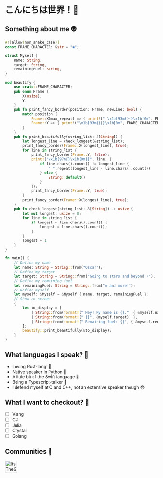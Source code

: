 # こんにちは世界！🐙
## Something about me 👽
```rust
#![allow(non_snake_case)]
const FRAME_CHARACTER: &str = "◼︎";

struct Myself {
    name: String,
    target: String,
    remainingFuel: String,
}

mod beautify {
    use crate::FRAME_CHARACTER;
    pub enum Frame {
        X(usize),
        Y,
    }
    pub fn print_fancy_border(position: Frame, newLine: bool) {
        match position {
            Frame::X(max_repeat) => { print!(" \x1b[93m{}{}\x1b[0m", FRAME_CHARACTER.repeat(max_repeat), { if newLine { "\n" } else { "" } }); }
            Frame::Y => { print!("\x1b[93m{}{}\x1b[0m", FRAME_CHARACTER, { if newLine { "\n" } else { "" } }); }
        }
    }
    pub fn print_beautifully(string_list: &[String]) {
        let longest_line = check_longest(&string_list);
        print_fancy_border(Frame::X(longest_line), true);
        for line in string_list {
            print_fancy_border(Frame::Y, false);
            print!("\x1b[97m{}\x1b[0m{}", line, {
                if line.chars().count() != longest_line {
                    " ".repeat(longest_line - line.chars().count())
                } else {
                    String::default()
                }
            });
            print_fancy_border(Frame::Y, true);
        }
        print_fancy_border(Frame::X(longest_line), true);
    }
    pub fn check_longest(string_list: &[String]) -> usize {
        let mut longest: usize = 0;
        for line in string_list {
            if longest < line.chars().count() {
                longest = line.chars().count();
            }
        }
        longest + 1
    }
}

fn main() {
    // Define my name
    let name: String = String::from("Oscar");
    // Define my target
    let target: String = String::from("Going to stars and beyond ⭐️");
    // Define my remaining fuel
    let remainingFuel: String = String::from("∞ and more!");
    // Define myself
    let myself: &Myself = &Myself { name, target, remainingFuel };
    // Show on screen
    {
        let to_display = [
            { String::from(format!(" Hey! My name is {}.", { &myself.name })) },
            { String::from(format!(" {}", &myself.target)) },
            { String::from(format!(" Remaining fuel: {}", { &myself.remainingFuel })) },
        ];
        beautify::print_beautifully(&to_display);
    }
}
```

## What languages I speak? 🚀
- Loving Rust-lang! 🦀
- Native speaker in Python 🥷
- A little bit of the Swift language 🦉
- Being a Typescript-talker 💪
- I defend myself at C and C++, not an extensive speaker though 😳

## What I want to checkout? 🤔
- [ ] Vlang
- [ ] C#
- [ ] Julia
- [ ] Crystal
- [ ] Golang

## Communities 💫
<a href="https://dev.to/nv0skar">
  <img src="https://dev-to-uploads.s3.amazonaws.com/uploads/logos/resized_logo_UQww2soKuUsjaOGNB38o.png" alt="ItsTheGuy's DEV Community Profile" height="40">
</a>
